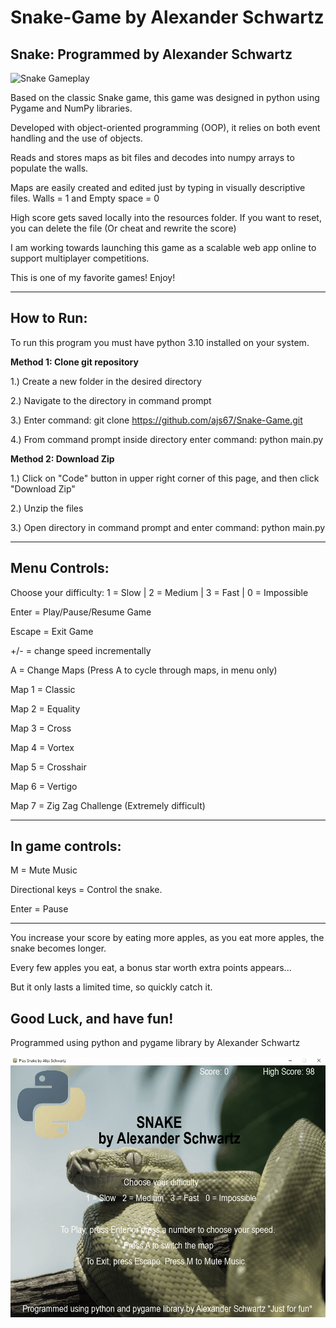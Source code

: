 # Snake-Game by Alexander Schwartz

Snake: Programmed by Alexander Schwartz
---------------------------------------------------
![Snake Gameplay](/resources/gameplayAll.gif "All Maps")

Based on the classic Snake game, this game was designed in python using Pygame and NumPy libraries.

Developed with object-oriented programming (OOP), it relies on both event handling and the use of objects.

Reads and stores maps as bit files and decodes into numpy arrays to populate the walls.

Maps are easily created and edited just by typing in visually descriptive files.
Walls = 1 and Empty space = 0

High score gets saved locally into the resources folder. If you want to reset, you can delete the file (Or cheat and rewrite the score)

I am working towards launching this game as a scalable web app online to support multiplayer competitions.

This is one of my favorite games! Enjoy!

---------------------------------------------------
How to Run:
---------------------------------------------------

To run this program you must have python 3.10 installed on your system.

**Method 1: Clone git repository**

1.) Create a new folder in the desired directory

2.) Navigate to the directory in command prompt

3.) Enter command: git clone https://github.com/ajs67/Snake-Game.git

4.) From command prompt inside directory enter command: python main.py

**Method 2: Download Zip**

1.) Click on "Code" button in upper right corner of this page, and then click "Download Zip"

2.) Unzip the files

3.) Open directory in command prompt and enter command: python main.py

---------------------------------------------------
Menu Controls:
---------------------------------------------------

Choose your difficulty:
1 = Slow | 2 = Medium | 3 = Fast | 0 = Impossible

Enter = Play/Pause/Resume Game

Escape = Exit Game

+/- = change speed incrementally

A = Change Maps (Press A to cycle through maps, in menu only)

Map 1 = Classic

Map 2 = Equality

Map 3 = Cross

Map 4 = Vortex

Map 5 = Crosshair

Map 6 = Vertigo

Map 7 = Zig Zag Challenge (Extremely difficult)


---------------------------------------------------
In game controls:
---------------------------------------------------

M = Mute Music

Directional keys = Control the snake.

Enter = Pause

---------------------------------------------------

You increase your score by eating more apples, as you eat more apples, the snake becomes longer.

Every few apples you eat, a bonus star worth extra points appears... 

But it only lasts a limited time, so quickly catch it.

Good Luck, and have fun!
---------------------------------------------------


Programmed using python and pygame library by Alexander Schwartz


![Snake Gameplay](/resources/gameplay1.gif "Snake Gameplay")
